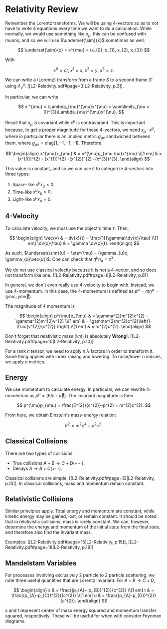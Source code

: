 # Relativity Review

Remember the Lorentz transforms. We will be using 4-vectors so as to not have to write 4 equations every time we want to do a calculation. While normally, we would use something like $x_{\mu}$, this can be confused with muons, and so we will use $\underset{\sim}{x}$ sometimes as well.

$$
\underset{\sim}{x} = x^{\mu} = (x_{0}; x_{1}, x_{2}, x_{3})
$$

With

$$
x^{0} = ct, \; x^{1} = x, \; x^{2} = y, \; x^{3} = z.
$$

We can write a (Lorentz) transform from a frame $S$ to a second frame $S'$ using $\Lambda_{\nu}^{\mu}$. [[L2-Relativity.pdf#page=3|L2-Relativity, p.3]].

In particular, we can write

$$
x'^{\mu} = \Lambda_{\nu}^{\mu}x^{\nu} = \sum\limits_{\nu = 0}^{3}\Lambda_{\nu}^{\mu}x^{\nu}.
$$

Recall that $x_{\mu}$ is covariant while $x^{\mu}$ is contravariant. This is important because, to get a proper magnitude for these 4-vectors, we need  $x_{\mu}\cdot x^{\mu}$, where in particular there is an implied metric $g_{\mu \nu}$ sandwiched between them, where $g_{\mu \nu}=\text{diag}(1,-1,-1,-1)$. Therefore,

$$
\begin{align}
x^{\mu}x_{\mu} & = x^{\mu}g_{\mu \nu}x^{\nu} \\[1 em]
& = (x^{0})^{2} - (x^{1})^{2} -(x^{2})^{2} -(x^{3})^{3}.
\end{align}
$$

This value is constant, and so we can use it to categorize 4-vectors into three types:

1. Space-like $x^{\mu}x_{\mu} < 0$.
2. Time-like $x^{\mu}x_{\mu} > 0$.
3. Light-like $x^{\mu}x_{\mu} = 0$.

## 4-Velocity

To calculate velocity, we must use the object's time $\tau$. Then,

$$
\begin{align}
\vec{v} & = dv{x}{t} = \frac{1}{\gamma}\dv{x}{\tau} \\[1 em]
\dv{x}{\tau} & = \gamma \dv{x}{t}.
\end{align}
$$

As such, $\underset{\sim}{u} = \eta^{\mu} = (\gamma_{u}c; \gamma_{u}\vec{u})$. One can check that $\eta^{\mu}\eta_{\mu} = c^{2}$.

We do not use classical velocity because it is *not* a 4-vector, and so does not transform like one. [[L2-Relativity.pdf#page=8|L2-Relativity, p.8]]

In general, we don't even really use 4-velocity to begin with. Instead, we use 4-momentum. In this case, the 4-momentum  is defined as $p^{\mu}= m \eta^{\mu} = (\gamma mc ; \gamma m \vec{v})$.

The magnitude of 4 momentum is

$$
\begin{align}
p^{\mu}p_{\mu} & = \gamma^{2}m^{2}c^{2} -\gamma^{2}m^{2}v^{2} \\[1 em]
& = \gamma^{2}m^{2}c^{2}\left(1-\frac{v^{2}}{c^{2}} \right) \\[1 em]
& = m^{2}c^{2}.
\end{align}
$$

Don't forget that relativistic mass $(\gamma m)$ is absolutely **Wrong!**. [[L2-Relativity.pdf#page=10|L2-Relativity, p.10]]

For a rank $n$ tensor, we need to apply $n$ $\lambda$ factors in order to transform it. Same thing applies with index raising and lowering: To raise/lower $n$ indices, we apply $n$ metrics.

## Energy

We use momentum to calculate energy. In particular, we can rewrite 4-momentum as $p^{\mu}= (E/c:\vec{p})$. The invariant magnitude is then

$$
p^{\mu}p_{\mu} = \frac{E^{2}}{c^{2}}-p^{2} = m^{2}c^{2}.
$$

From here, we obtain Einstein's mass-energy relation:

$$
E^{2} = m^{2}c^{4} + p^{2}c^{2}.
$$

## Classical Collisions

There are two types of collisions:

- True collisions $A + B \to C + D (+ \cdots)$.
- Decays $A \to B + C (+ \cdots)$.

Classical collisions are simple, [[L2-Relativity.pdf#page=13|L2-Relativity, p.13]]. In classical collisions, mass and momentum remain constant.

## Relativistic Collisions

Similar principles apply. Total energy and momentum are constant, while kinetic energy may be gained, lost, or remain constant. It should be noted that in relativistic collisions, mass is rarely constant. We can, however, determine the energy and momentum of the initial state from the final state, and therefore also find the invariant mass.

Examples: [[L2-Relativity.pdf#page=15|L2-Relativity, p.15]], [[L2-Relativity.pdf#page=18|L2-Relativity, p.18]]

## Mandelstam Variables

For processes involving exclusively 2 particle to 2 particle scattering, we note three useful quantities that are Lorentz invariant. For $A + B \to C + D$,

$$
\begin{align}
s & = \frac{(p_{A}+ p_{B})^{2}}{c^{2}} \\[1 em]
t & = \frac{(p_{A}-p_{C})^{2}}{c^{2}} \\[1 em]
u & = \frac{(p_{A}-p_{D})^{2}}{c^{2}}.
\end{align}
$$

$s$ and $t$ represent center of mass energy squared and momentum transfer squared, respectively. These will be useful for when with consider Feynman diagrams.